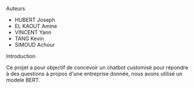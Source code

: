 Auteurs

- HUBERT Joseph
- EL KAOUT Amine
- VINCENT Yann
- TANG Kevin
- SIMOUD Achour

Introduction 

Ce projet a pour objectif de concevoir un chatbot
customisé pour répondre à des questions à propos d'une
entreprise donnée, nous avons utilisé un modele BERT.

